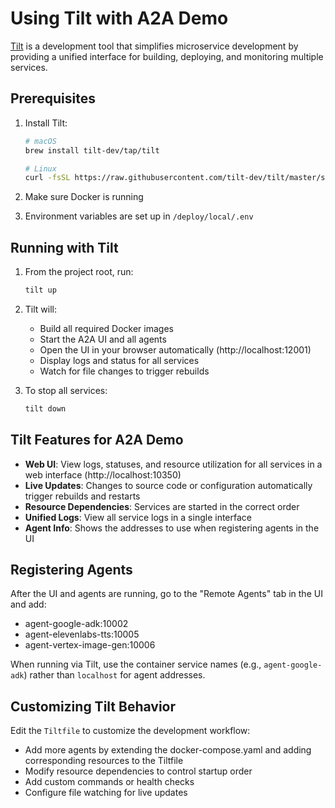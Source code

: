 # Using Tilt with A2A Demo

[Tilt](https://tilt.dev/) is a development tool that simplifies microservice development by providing a unified interface for building, deploying, and monitoring multiple services.

## Prerequisites

1. Install Tilt:
   ```bash
   # macOS
   brew install tilt-dev/tap/tilt

   # Linux
   curl -fsSL https://raw.githubusercontent.com/tilt-dev/tilt/master/scripts/install.sh | bash
   ```

2. Make sure Docker is running

3. Environment variables are set up in `/deploy/local/.env`

## Running with Tilt

1. From the project root, run:
   ```bash
   tilt up
   ```

2. Tilt will:
   - Build all required Docker images
   - Start the A2A UI and all agents
   - Open the UI in your browser automatically (http://localhost:12001)
   - Display logs and status for all services
   - Watch for file changes to trigger rebuilds

3. To stop all services:
   ```bash
   tilt down
   ```

## Tilt Features for A2A Demo

- **Web UI**: View logs, statuses, and resource utilization for all services in a web interface (http://localhost:10350)
- **Live Updates**: Changes to source code or configuration automatically trigger rebuilds and restarts
- **Resource Dependencies**: Services are started in the correct order
- **Unified Logs**: View all service logs in a single interface
- **Agent Info**: Shows the addresses to use when registering agents in the UI

## Registering Agents

After the UI and agents are running, go to the "Remote Agents" tab in the UI and add:
- agent-google-adk:10002
- agent-elevenlabs-tts:10005
- agent-vertex-image-gen:10006

When running via Tilt, use the container service names (e.g., `agent-google-adk`) rather than `localhost` for agent addresses.

## Customizing Tilt Behavior

Edit the `Tiltfile` to customize the development workflow:

- Add more agents by extending the docker-compose.yaml and adding corresponding resources to the Tiltfile
- Modify resource dependencies to control startup order
- Add custom commands or health checks
- Configure file watching for live updates